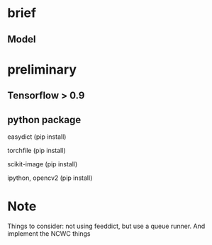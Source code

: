 # brief

## Model

# preliminary

## Tensorflow > 0.9

## python package

easydict (pip install)

torchfile (pip install)

scikit-image (pip install)

ipython, opencv2 (pip install)

# Note

Things to consider: not using feeddict, but use a queue runner.
And implement the NCWC things

